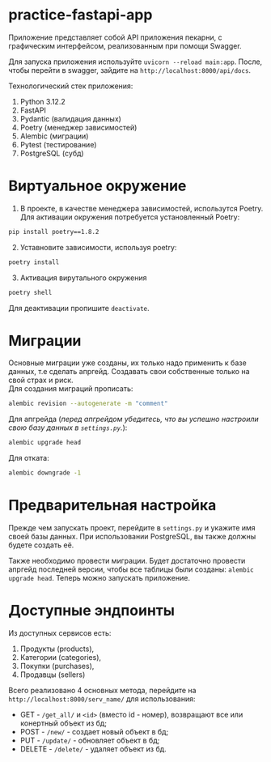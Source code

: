 # practice-fastapi-app

Приложение представляет собой API приложения пекарни, с графическим интерфейсом, реализованным при помощи Swagger. <br/>

Для запуска приложения используйте `uvicorn --reload main:app`. После, чтобы перейти в swagger,
зайдите на `http://localhost:8000/api/docs`.

Технологический стек приложения:
1. Python 3.12.2
2. FastAPI
3. Pydantic (валидация данных)
4. Poetry (менеджер зависимостей)
5. Alembic (миграции)
6. Pytest (тестирование)
7. PostgreSQL (субд)

# Виртуальное окружение

1. В проекте, в качестве менеджера зависимостей, использутся Poetry. Для активации окружения потребуется установленный Poetry:

```sh
pip install poetry==1.8.2
```

2. Уставновите зависимости, используя poetry:

```sh
poetry install
```

3. Активация вирутального окружения

```sh
poetry shell
```
Для деактивации пропишите `deactivate`.

# Миграции

Основные миграции уже созданы, их только надо применить к базе данных, т.е сделать апргейд. Создавать свои собственные только на свой страх и риск. <br>
Для создания миграций прописать:

```sh
alembic revision --autogenerate -m "comment"
```

Для апгрейда (<i>перед апгрейдом убедитесь, что вы успешно настроили свою базу данных в `settings.py`.</i>):

```sh
alembic upgrade head
```

Для отката:

```sh
alembic downgrade -1
```

# Предварительная настройка

Прежде чем запускать проект, перейдите в `settings.py` и укажите имя своей базы данных. При использовании PostgreSQL, вы также должны будете создать её.

Также необходимо провести миграции. Будет достаточно провести апргейд последней версии, чтобы все таблицы были созданы: `alembic upgrade head`. Теперь можно запускать приложение.

# Доступные эндпоинты

Из доступных сервисов есть:

1. Продукты (products),
2. Категории (categories),
3. Покупки (purchases),
4. Продавцы (sellers)

Всего реализовано 4 основных метода, перейдите на `http://localhost:8000/serv_name/` для использования:

- GET - `/get_all/` и `<id>` (вместо id - номер), возвращают все или конертный объект из бд;
- POST - `/new/` - создает новый объект в бд;
- PUT - `/update/` - обновляет объект в бд;
- DELETE - `/delete/` - удаляет объект из бд.
